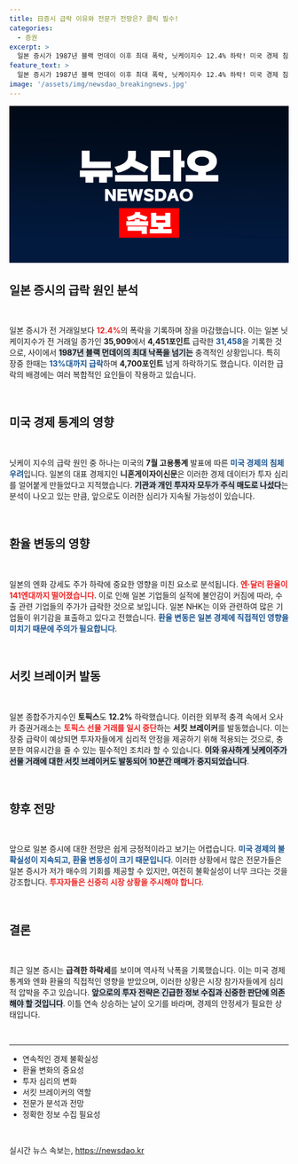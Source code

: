 ```yaml
---
title: 日증시 급락 이유와 전문가 전망은? 클릭 필수!
categories:
  - 증권
excerpt: >
  일본 증시가 1987년 블랙 먼데이 이후 최대 폭락, 닛케이지수 12.4% 하락! 미국 경제 침체 우려와 엔화 강세가 원인으로 분석되며, 투자 심리가 얼어붙고 있습니다. 지금, 그 충격의 전말을 확인하세요!
feature_text: >
  일본 증시가 1987년 블랙 먼데이 이후 최대 폭락, 닛케이지수 12.4% 하락! 미국 경제 침체 우려와 엔화 강세가 원인으로 분석되며, 투자 심리가 얼어붙고 있습니다. 지금, 그 충격의 전말을 확인하세요!
image: '/assets/img/newsdao_breakingnews.jpg'
---
```


<p><img src="/assets/img/newsdao_breakingnews.jpg" alt="pcversion 속보" /></p>

<h2 data-ke-size="size26">일본 증시의 급락 원인 분석</h2>

<p data-ke-size="size16">&nbsp;</p>

<p>일본 증시가 전 거래일보다 <b><span style="color: #ee2323;">12.4%</span></b>의 폭락을 기록하며 장을 마감했습니다. 이는 일본 닛케이지수가 전 거래일 종가인 <b>35,909</b>에서 <b>4,451포인트</b> 급락한 <b><span style="color: #1a5490;">31,458</span></b>을 기록한 것으로, 사이에서 <b><span style="background-color: #21538527;">1987년 블랙 먼데이의 최대 낙폭을 넘기는</span></b> 충격적인 상황입니다. 특히 장중 한때는 <b><span style="color: #1a5490;">13%대까지 급락</span></b>하며 <b>4,700포인트</b> 넘게 하락하기도 했습니다. 이러한 급락의 배경에는 여러 복합적인 요인들이 작용하고 있습니다. </p>

<p data-ke-size="size16">&nbsp;</p> 

<h2 data-ke-size="size26">미국 경제 통계의 영향</h2>

<p data-ke-size="size16">&nbsp;</p>

<p>닛케이 지수의 급락 원인 중 하나는 미국의 <b>7월 고용통계</b> 발표에 따른 <b><span style="color: #1a5490;">미국 경제의 침체 우려</span></b>입니다. 일본의 대표 경제지인 <b>니혼게이자이신문</b>은 이러한 경제 데이터가 투자 심리를 얼어붙게 만들었다고 지적했습니다. <b><span style="background-color: #21538527;">기관과 개인 투자자 모두가 주식 매도로 나섰다</span></b>는 분석이 나오고 있는 만큼, 앞으로도 이러한 심리가 지속될 가능성이 있습니다. </p>

<p data-ke-size="size16">&nbsp;</p> 

<h2 data-ke-size="size26">환율 변동의 영향</h2>

<p data-ke-size="size16">&nbsp;</p>

<p>일본의 엔화 강세도 주가 하락에 중요한 영향을 미친 요소로 분석됩니다. <b><span style="color: #ee2323;">엔·달러 환율이 141엔대까지 떨어졌습니다</span></b>. 이로 인해 일본 기업들의 실적에 불안감이 커짐에 따라, 수출 관련 기업들의 주가가 급락한 것으로 보입니다. 일본 NHK는 이와 관련하여 많은 기업들이 위기감을 표출하고 있다고 전했습니다. <b><span style="color: #1a5490;">환율 변동은 일본 경제에 직접적인 영향을 미치기 때문에 주의가 필요합니다</span></b>.</p>

<p data-ke-size="size16">&nbsp;</p>

<h2 data-ke-size="size26">서킷 브레이커 발동</h2>

<p data-ke-size="size16">&nbsp;</p>

<p>일본 종합주가지수인 <b>토픽스</b>도 <b>12.2%</b> 하락했습니다. 이러한 외부적 충격 속에서 오사카 증권거래소는 <b><span style="color: #ee2323;">토픽스 선물 거래를 일시 중단</span></b>하는 <b>서킷 브레이커</b>를 발동했습니다. 이는 장중 급락이 예상되면 투자자들에게 심리적 안정을 제공하기 위해 적용되는 것으로, 충분한 여유시간을 줄 수 있는 필수적인 조치라 할 수 있습니다. <b><span style="background-color: #21538527;">이와 유사하게 닛케이주가 선물 거래에 대한 서킷 브레이커도 발동되어 10분간 매매가 중지되었습니다</span></b>. </p>

<p data-ke-size="size16">&nbsp;</p> 

<h2 data-ke-size="size26">향후 전망</h2>

<p data-ke-size="size16">&nbsp;</p>

<p>앞으로 일본 증시에 대한 전망은 쉽게 긍정적이라고 보기는 어렵습니다. <b><span style="color: #1a5490;">미국 경제의 불확실성이 지속되고, 환율 변동성이 크기 때문입니다</span></b>. 이러한 상황에서 많은 전문가들은 일본 증시가 저가 매수의 기회를 제공할 수 있지만, 여전히 불확실성이 너무 크다는 것을 강조합니다. <b><span style="color: #ee2323;">투자자들은 신중히 시장 상황을 주시해야 합니다</span></b>.</p>

<p data-ke-size="size16">&nbsp;</p> 

<h2 data-ke-size="size26">결론</h2>

<p data-ke-size="size16">&nbsp;</p>

<p>최근 일본 증시는 <b>급격한 하락세</b>를 보이며 역사적 낙폭을 기록했습니다. 이는 미국 경제 통계와 엔화 환율의 직접적인 영향을 받았으며, 이러한 상황은 시장 참가자들에게 심리적 압박을 주고 있습니다. <b><span style="background-color: #21538527;">앞으로의 투자 전략은 긴급한 정보 수집과 신중한 판단에 의존해야 할 것입니다</span></b>. 이틀 연속 상승하는 날이 오기를 바라며, 경제의 안정세가 필요한 상태입니다. </p>

<p data-ke-size="size16">&nbsp;</p> 

<hr>

<ul>
<li>연속적인 경제 불확실성</li>
<li>환율 변화의 중요성</li>
<li>투자 심리의 변화</li>
<li>서킷 브레이커의 역할</li>
<li>전문가 분석과 전망</li>
<li>정확한 정보 수집 필요성</li>
</ul>

<p data-ke-size="size16">&nbsp;</p>
실시간 뉴스 속보는, <a href="https://newsdao.kr" rel="dofollow">https://newsdao.kr</a>


